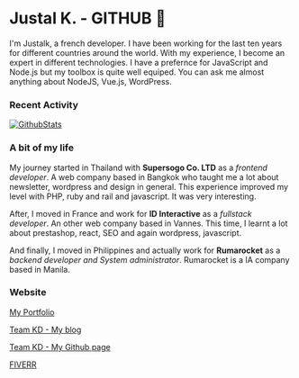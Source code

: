 # Justal K. - GITHUB 👋

I'm Justalk, a french developer. I have been working for the last ten years for different countries around the world. With my experience, I become an expert in different technologies. I have a prefernce for JavaScript and Node.js but my toolbox is quite well equiped. You can ask me almost anything about NodeJS, Vue.js, WordPress.

### Recent Activity

[![GithubStats](https://github-readme-stats.vercel.app/api?username=justalk&show_icons=true&title_color=FFF&text_color=FFF&icon_color=000&bg_color=15,eb703f,fcd116,eb843f)](https://github.com/justalk)

### A bit of my life

My journey started in Thailand with **Supersogo Co. LTD**  as a *frontend developer*. A web company based in Bangkok who taught me a lot about newsletter, wordpress and design in general. This experience improved my level with PHP, ruby and rail and javascript. It was very interesting. 

After, I moved in France and work for **ID Interactive** as a *fullstack developer*. An other web company based in Vannes. This time, I learnt a lot about prestashop, react, SEO and again wordpress, javascript. 

And finally, I moved in Philippines and actually work for **Rumarocket** as a *backend developer and System administrator*. Rumarocket is a IA company based in Manila.

### Website

[My Portfolio](http://justalk.online/ "My Portfolio")

[Team KD - My blog](https://teamkd.online/ "Team KD - My blog")

[Team KD - My Github page](https://justalk.github.io/ "Github page")

[FIVERR](https://www.fiverr.com/s2/5b7eb431fd)
